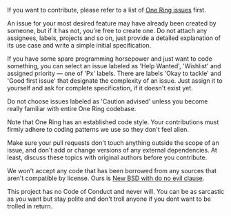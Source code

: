If you want to contribute, please refer to a list of [One Ring issues](https://github.com/PastorGL/OneRing/issues) first.

An issue for your most desired feature may have already been created by someone, but if it has not, you're free to create one. Do not attach any assignees, labels, projects and so on, just provide a detailed explanation of its use case and write a simple initial specification.

If you have some spare programming horsepower and just want to code something, you can select an issue labeled as 'Help Wanted', 'Wishlist' and assigned priority — one of 'Px' labels. There  are labels 'Okay to tackle' and 'Good first issue' that designate the complexity of an issue. Just assign it to yourself and ask for complete specification, if it doesn't exist yet.

Do not choose issues labeled as 'Caution advised' unless you become really familiar with entire One Ring codebase.

Note that One Ring has an established code style. Your contributions must firmly adhere to coding patterns we use so they don't feel alien.

Make sure your pull requests don't touch anything outside the scope of an issue, and don't add or change versions of any external dependencies. At least, discuss these topics with original authors before you contribute.

We won't accept any code that has been borrowed from any sources that aren't compatible by license. Ours is [New BSD with do no evil clause](LICENSE).

This project has no Code of Conduct and never will. You can be as sarcastic as you want but stay polite and don't troll anyone if you dont want to be trolled in return.
